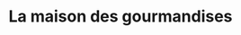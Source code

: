 ---
title: "La maison des gourmandises"
url: /paray-vieille-poste/la-maison-des-gourmandises/
shop: Bäckerei
---